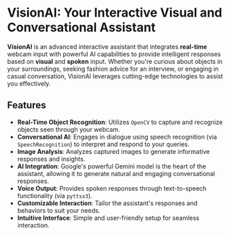 # VisionAI: Your Interactive Visual and Conversational Assistant

**VisionAI** is an advanced interactive assistant that integrates **real-time** webcam input with powerful AI capabilities to provide intelligent responses based on **visual** and **spoken** input. 
Whether you're curious about objects in your surroundings, seeking fashion advice for an interview, or engaging in casual conversation, VisionAI leverages cutting-edge technologies to assist you effectively.

## Features

- **Real-Time Object Recognition**: Utilizes `OpenCV` to capture and recognize objects seen through your webcam.
- **Conversational AI**: Engages in dialogue using speech recognition (via `SpeechRecognition`) to interpret and respond to your queries.
- **Image Analysis**: Analyzes captured images to generate informative responses and insights.
- **AI Integration**: Google's powerful Gemini model is the heart of the assistant, allowing it to generate natural and engaging conversational responses.
- **Voice Output**: Provides spoken responses through text-to-speech functionality (via `pyttsx3`).
- **Customizable Interaction**: Tailor the assistant's responses and behaviors to suit your needs.
- **Intuitive Interface**: Simple and user-friendly setup for seamless interaction.
